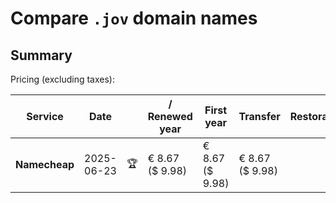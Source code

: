 # Compare `.jov` domain names

## Summary

Pricing (excluding taxes):

| Service | Date |  | / Renewed year | First year | Transfer | Restoration |
|--|--|--|--|--|--|--|
| **Namecheap** | 2025-06-23 | 🏆 | € 8.67<br>($ 9.98) | € 8.67<br>($ 9.98) | € 8.67<br>($ 9.98) |  |
